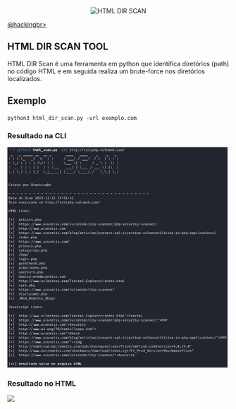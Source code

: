 <p align="center">
    <img width="500" src="html_scan.png" alt="HTML DIR SCAN"><p></p>
    <a href="https://github.com/carineconstantino/hackingbr">@hackingbr></a>
</p>

## HTML DIR SCAN TOOL
HTML DIR Scan é uma ferramenta em python que identifica diretórios (path) no código HTML e em seguida realiza um brute-force nos diretórios localizados.

## Exemplo
```
python3 html_dir_scan.py -url exemplo.com
```
### Resultado na CLI
<p align="left">
    <img width="500" src="html_scan_exemplo.png"><p></p>
</p>

### Resultado no HTML
<p align="left">
    <img width="500" src="html_scan_report.png"><p></p>
</p>

#
